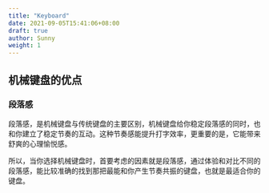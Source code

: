 ```yaml
---
title: "Keyboard"
date: 2021-09-05T15:41:06+08:00
draft: true
author: Sunny
weight: 1
---
```


## 机械键盘的优点

### 段落感

段落感，是机械键盘与传统键盘的主要区别，机械键盘给你稳定段落感的同时，也和你建立了稳定节奏的互动。这种节奏感能提升打字效率，更重要的是，它能带来舒爽的心理愉悦感。

所以，当你选择机械键盘时，首要考虑的因素就是段落感，通过体验和对比不同的段落感，能比较准确的找到那把最能和你产生节奏共振的键盘，也就是最适合你的键盘。
